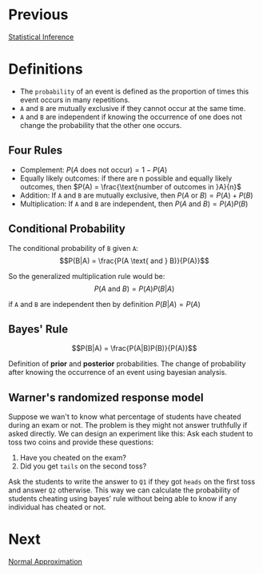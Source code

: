 # Previous
[Statistical Inference](3%20-%20statistical%20inference.md)

# Definitions
- The `probability` of an event is defined as the proportion of times this event occurs in many repetitions.
- `A` and `B` are mutually exclusive if they cannot occur at the same time.
- `A` and `B` are independent if knowing the occurrence of one does not change the probability that the other one occurs.

## Four Rules
- Complement: $P(A\text{ does not occur}) = 1 - P(A)$
- Equally likely outcomes: if there are n possible and equally likely outcomes, then $P(A) = \frac{\text{number of outcomes in }A}{n}$
- Addition: If `A` and `B` are mutually exclusive, then $P(A\text{ or }B) = P(A) + P(B)$
- Multiplication: If `A` and `B` are independent, then $P(A\text{ and }B) = P(A)P(B)$

## Conditional Probability
The conditional probability of `B` given `A`:
$$P(B|A) = \frac{P(A \text{ and } B)}{P(A)}$$

So the generalized multiplication rule would be:
$$P(A \text{ and } B) = P(A)P(B|A)$$

if `A` and `B` are independent then by definition $P(B|A) = P(A)$

## Bayes' Rule
$$P(B|A) = \frac{P(A|B)P(B)}{P(A)}$$

Definition of **prior** and **posterior** probabilities. The change of probability after knowing the occurrence of an event using bayesian analysis.

## Warner's randomized response model
Suppose we wan't to know what percentage of students have cheated during an exam or not. The problem is they might not answer truthfully if asked directly. We can design an experiment like this: Ask each student to toss two coins and provide these questions:
1. Have you cheated on the exam?
2. Did you get `tails` on the second toss?

Ask the students to write the answer to `Q1` if they got `heads` on the first toss and answer `Q2` otherwise. This way we can calculate the probability of students cheating using bayes' rule without being able to know if any individual has cheated or not.

# Next
[Normal Approximation](./5%20-%20normal%20approximation.md)